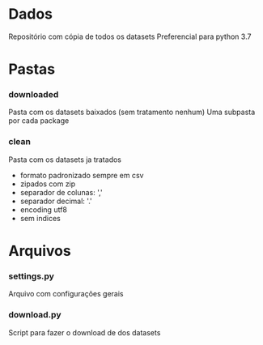 # Dados
Repositório com cópia de todos os datasets
Preferencial para python 3.7


# Pastas

### downloaded
Pasta com os datasets baixados (sem tratamento nenhum)
Uma subpasta por cada package

### clean
Pasta com os datasets ja tratados
- formato padronizado sempre em csv
- zipados com zip
- separador de colunas: ','
- separador decimal: '.'
- encoding utf8
- sem indices


# Arquivos

### settings.py
Arquivo com configurações gerais

### download.py
Script para fazer o download de dos datasets
